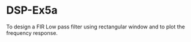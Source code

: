 # DSP-Ex5a
 To  design  a  FIR  Low pass filter  using  rectangular  window  and to plot the  frequency  response. 
